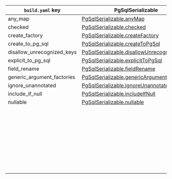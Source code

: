| `build.yaml` key           | PgSqlSerializable                            | PgSqlKey                     |
| -------------------------- | -------------------------------------------- | ---------------------------- |
| any_map                    | [PgSqlSerializable.anyMap]                   |                              |
| checked                    | [PgSqlSerializable.checked]                  |                              |
| create_factory             | [PgSqlSerializable.createFactory]            |                              |
| create_to_pg_sql           | [PgSqlSerializable.createToPgSql]            |                              |
| disallow_unrecognized_keys | [PgSqlSerializable.disallowUnrecognizedKeys] |                              |
| explicit_to_pg_sql         | [PgSqlSerializable.explicitToPgSql]          |                              |
| field_rename               | [PgSqlSerializable.fieldRename]              |                              |
| generic_argument_factories | [PgSqlSerializable.genericArgumentFactories] |                              |
| ignore_unannotated         | [PgSqlSerializable.ignoreUnannotated]        |                              |
| include_if_null            | [PgSqlSerializable.includeIfNull]            | [PgSqlKey.includeIfNull]     |
| nullable                   | [PgSqlSerializable.nullable]                 | [PgSqlKey.nullable]          |
|                            |                                              | [PgSqlKey.defaultValue]      |
|                            |                                              | [PgSqlKey.disallowNullValue] |
|                            |                                              | [PgSqlKey.fromPgSql]         |
|                            |                                              | [PgSqlKey.ignore]            |
|                            |                                              | [PgSqlKey.name]              |
|                            |                                              | [PgSqlKey.required]          |
|                            |                                              | [PgSqlKey.toPgSql]           |
|                            |                                              | [PgSqlKey.unknownEnumValue]  |

[PgSqlSerializable.anyMap]: https://pub.dev/documentation/pgsql_annotation/latest/pgsql_annotation/PgSqlSerializable/anyMap.html
[PgSqlSerializable.checked]: https://pub.dev/documentation/pgsql_annotation/latest/pgsql_annotation/PgSqlSerializable/checked.html
[PgSqlSerializable.createFactory]: https://pub.dev/documentation/pgsql_annotation/latest/pgsql_annotation/PgSqlSerializable/createFactory.html
[PgSqlSerializable.createToPgSql]: https://pub.dev/documentation/pgsql_annotation/latest/pgsql_annotation/PgSqlSerializable/createToPgSql.html
[PgSqlSerializable.disallowUnrecognizedKeys]: https://pub.dev/documentation/pgsql_annotation/latest/pgsql_annotation/PgSqlSerializable/disallowUnrecognizedKeys.html
[PgSqlSerializable.explicitToPgSql]: https://pub.dev/documentation/pgsql_annotation/latest/pgsql_annotation/PgSqlSerializable/explicitToPgSql.html
[PgSqlSerializable.fieldRename]: https://pub.dev/documentation/pgsql_annotation/latest/pgsql_annotation/PgSqlSerializable/fieldRename.html
[PgSqlSerializable.genericArgumentFactories]: https://pub.dev/documentation/pgsql_annotation/latest/pgsql_annotation/PgSqlSerializable/genericArgumentFactories.html
[PgSqlSerializable.ignoreUnannotated]: https://pub.dev/documentation/pgsql_annotation/latest/pgsql_annotation/PgSqlSerializable/ignoreUnannotated.html
[PgSqlSerializable.includeIfNull]: https://pub.dev/documentation/pgsql_annotation/latest/pgsql_annotation/PgSqlSerializable/includeIfNull.html
[PgSqlKey.includeIfNull]: https://pub.dev/documentation/pgsql_annotation/latest/pgsql_annotation/PgSqlKey/includeIfNull.html
[PgSqlSerializable.nullable]: https://pub.dev/documentation/pgsql_annotation/latest/pgsql_annotation/PgSqlSerializable/nullable.html
[PgSqlKey.nullable]: https://pub.dev/documentation/pgsql_annotation/latest/pgsql_annotation/PgSqlKey/nullable.html
[PgSqlKey.defaultValue]: https://pub.dev/documentation/pgsql_annotation/latest/pgsql_annotation/PgSqlKey/defaultValue.html
[PgSqlKey.disallowNullValue]: https://pub.dev/documentation/pgsql_annotation/latest/pgsql_annotation/PgSqlKey/disallowNullValue.html
[PgSqlKey.fromPgSql]: https://pub.dev/documentation/pgsql_annotation/latest/pgsql_annotation/PgSqlKey/fromPgSql.html
[PgSqlKey.ignore]: https://pub.dev/documentation/pgsql_annotation/latest/pgsql_annotation/PgSqlKey/ignore.html
[PgSqlKey.name]: https://pub.dev/documentation/pgsql_annotation/latest/pgsql_annotation/PgSqlKey/name.html
[PgSqlKey.required]: https://pub.dev/documentation/pgsql_annotation/latest/pgsql_annotation/PgSqlKey/required.html
[PgSqlKey.toPgSql]: https://pub.dev/documentation/pgsql_annotation/latest/pgsql_annotation/PgSqlKey/toPgSql.html
[PgSqlKey.unknownEnumValue]: https://pub.dev/documentation/pgsql_annotation/latest/pgsql_annotation/PgSqlKey/unknownEnumValue.html
